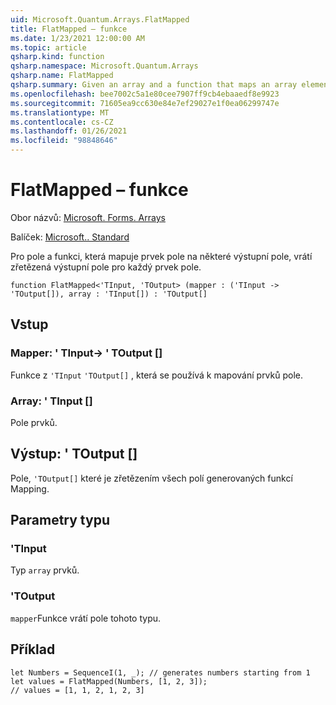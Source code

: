 ```yaml
---
uid: Microsoft.Quantum.Arrays.FlatMapped
title: FlatMapped – funkce
ms.date: 1/23/2021 12:00:00 AM
ms.topic: article
qsharp.kind: function
qsharp.namespace: Microsoft.Quantum.Arrays
qsharp.name: FlatMapped
qsharp.summary: Given an array and a function that maps an array element to some output array, returns the concatenated output arrays for each array element.
ms.openlocfilehash: bee7002c5a1e80cee7907ff9cb4ebaaedf8e9923
ms.sourcegitcommit: 71605ea9cc630e84e7ef29027e1f0ea06299747e
ms.translationtype: MT
ms.contentlocale: cs-CZ
ms.lasthandoff: 01/26/2021
ms.locfileid: "98848646"
---
```

# <a name="flatmapped-function"></a>FlatMapped – funkce

Obor názvů: [Microsoft. Forms. Arrays](xref:Microsoft.Quantum.Arrays)

Balíček: [Microsoft.. Standard](https://nuget.org/packages/Microsoft.Quantum.Standard)


Pro pole a funkci, která mapuje prvek pole na některé výstupní pole, vrátí zřetězená výstupní pole pro každý prvek pole.

```qsharp
function FlatMapped<'TInput, 'TOutput> (mapper : ('TInput -> 'TOutput[]), array : 'TInput[]) : 'TOutput[]
```


## <a name="input"></a>Vstup

### <a name="mapper--tinput---toutput"></a>Mapper: ' TInput-> ' TOutput []

Funkce z `'TInput` `'TOutput[]` , která se používá k mapování prvků pole.


### <a name="array--tinput"></a>Array: ' TInput []

Pole prvků.



## <a name="output--toutput"></a>Výstup: ' TOutput []

Pole, `'TOutput[]` které je zřetězením všech polí generovaných funkcí Mapping.

## <a name="type-parameters"></a>Parametry typu

### <a name="tinput"></a>'TInput

Typ `array` prvků.
### <a name="toutput"></a>'TOutput

`mapper`Funkce vrátí pole tohoto typu.

## <a name="example"></a>Příklad

```qsharp
let Numbers = SequenceI(1, _); // generates numbers starting from 1
let values = FlatMapped(Numbers, [1, 2, 3]);
// values = [1, 1, 2, 1, 2, 3]
```